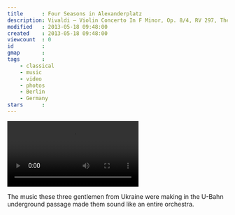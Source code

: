 ```yaml
---
title      : Four Seasons in Alexanderplatz
description: Vivaldi – Violin Concerto In F Minor, Op. 8/4, RV 297, The Four Seasons (Winter) - 1. Allegro Non Molto
modified   : 2013-05-18 09:48:00
created    : 2013-05-18 09:48:00
viewcount  : 0
id         : 
gmap       : 
tags       :
    - classical
    - music
    - video
    - photos
    - Berlin
    - Germany
stars      : 
---
```


![Four Seasons](four_seasons.mp4)

The music these three gentlemen from Ukraine were making in the U-Bahn underground passage made them sound like an entire orchestra.
